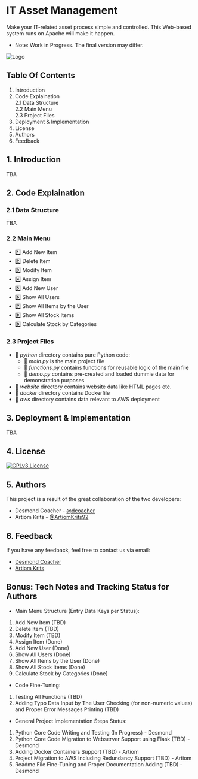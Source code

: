 # IT Asset Management
Make your IT-related asset process simple and controlled. This Web-based system runs on Apache will make it happen.
* Note: Work in Progress. The final version may differ.

![Logo](https://cdn3d.iconscout.com/3d/premium/thumb/asset-allocation-3d-icon-download-in-png-blend-fbx-gltf-file-formats--money-management-portfolio-diversification-risk-classes-capital-preservation-investment-pack-business-icons-7863809.png?f=webp)

## Table Of Contents
1. Introduction<br>
2. Code Explaination<br>
    2.1 Data Structure<br>
    2.2 Main Menu<br>
    2.3 Project Files<br>
3. Deployment & Implementation<br>
4. License<br>
5. Authors<br>
6. Feedback<br>

## 1. Introduction
TBA

## 2. Code Explaination
### 2.1 Data Structure
TBA

### 2.2 Main Menu
- :one: Add New Item<br>
- :two: Delete Item<br>
- :three: Modify Item<br>
- :four: Assign Item<br>
- :five: Add New User<br>
- :six: Show All Users<br>
- :seven: Show All Items by the User<br>
- :eight: Show All Stock Items<br>
- :nine: Calculate Stock by Categories<br>

### 2.3 Project Files
- :file_folder: *python* directory contains pure Python code:
    - :memo: *main.py* is the main project file
    - :memo: *functions.py* contains functions for reusable logic of the main file
    - :memo: *demo.py* contains pre-created and loaded dummie data for demonstration purposes
- :file_folder: *website* directory contains website data like HTML pages etc.
- :file_folder: *docker* directory contains Dockerfile
- :file_folder: *aws* directory contains data relevant to AWS deployment

## 3. Deployment & Implementation
TBA

## 4. License
[![GPLv3 License](https://img.shields.io/badge/License-GPL%20v3-yellow.svg)](https://github.com/dcoacher/it-asset-management/blob/main/LICENSE)

## 5. Authors
This project is a result of the great collaboration of the two developers:
- Desmond Coacher - [@dcoacher](https://github.com/dcoacher)
- Artiom Krits - [@ArtiomKrits92](https://github.com/ArtiomKrits92)

## 6. Feedback
If you have any feedback, feel free to contact us via email: 
- [Desmond Coacher](mailto:dcoacher@outlook.com)
- [Artiom Krits](mailto:artiomkrits92@gmail.com)

## Bonus: Tech Notes and Tracking Status for Authors
- Main Menu Structure (Entry Data Keys per Status):
1. Add New Item (TBD)
2. Delete Item (TBD)
3. Modify Item (TBD)
4. Assign Item (Done)
5. Add New User (Done)
6. Show All Users (Done)
7. Show All Items by the User (Done)
8. Show All Stock Items (Done)
9. Calculate Stock by Categories (Done)

- Code Fine-Tuning:
1. Testing All Functions (TBD)
2. Adding Typo Data Input by The User Checking (for non-numeric values) and Proper Error Messages Printing (TBD)

- General Project Implementation Steps Status:
1. Python Core Code Writing and Testing (In Progress) - Desmond
2. Python Core Code Migration to Webserver Support using Flask (TBD) - Desmond
3. Adding Docker Containers Support (TBD) - Artiom
4. Project Migration to AWS Including Redundancy Support (TBD) - Artiom
5. Readme File Fine-Tuning and Proper Documentation Adding (TBD) - Desmond

